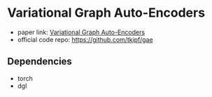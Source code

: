 # Variational Graph Auto-Encoders

- paper
  link: [Variational Graph Auto-Encoders](https://arxiv.org/abs/1611.07308)
- official code repo: https://github.com/tkipf/gae

## Dependencies

- torch
- dgl



